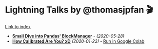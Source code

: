 # Lightning Talks by @thomasjpfan 🎬

[Link to index](https://thomasjpfan.github.io/lightning-talks)

- [**Small Dive into Pandas' BlockManager**](http://thomasjpfan.github.io/lightning-talks?p=20-05-blockmanager.md) - *(2020-05-28)*
- [**How Calibrated Are You? xD**](2020_01_23_how_calibrated_are_you/notebook.ipynb) *(2020-01-23)* - [Run in Google Colab](https://colab.research.google.com/github/thomasjpfan/lightning-talks/blob/master/2020_01_23_how_calibrated_are_you/notebook.ipynb)
